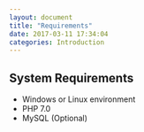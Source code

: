 ```yaml
---
layout: document
title: "Requirements"
date: 2017-03-11 17:34:04
categories: Introduction
---
```


## System Requirements

- Windows or Linux environment
- PHP 7.0
- MySQL (Optional)
